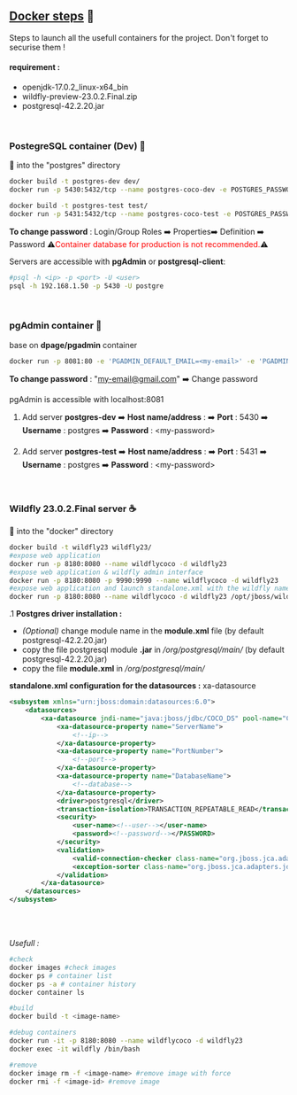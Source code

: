 ## <u> Docker steps</u> 🐋

Steps to launch all the usefull containers for the project. 
Don't forget to securise them !
#### requirement :
- openjdk-17.0.2_linux-x64_bin
- wildfly-preview-23.0.2.Final.zip
- postgresql-42.2.20.jar
<br>


### PostegreSQL container (Dev) 🐘
📁 into the "postgres" directory
```bash 
docker build -t postgres-dev dev/
docker run -p 5430:5432/tcp --name postgres-coco-dev -e POSTGRES_PASSWORD=<my-password> -d postgres-dev

docker build -t postgres-test test/
docker run -p 5431:5432/tcp --name postgres-coco-test -e POSTGRES_PASSWORD=<my-password> -d postgres-test
```

__To change password__ : Login/Group Roles ➡️ Properties➡️  Definition ➡️ Password
⚠️<span style="color:red">Container database for production is not recommended.</span>⚠️

Servers are accessible with **pgAdmin** or **postgresql-client**:
```bash
#psql -h <ip> -p <port> -U <user> 
psql -h 192.168.1.50 -p 5430 -U postgre 
```
<br>

### pgAdmin container 🧿
base on **dpage/pgadmin** container
```bash 
docker run -p 8081:80 -e 'PGADMIN_DEFAULT_EMAIL=<my-email>' -e 'PGADMIN_DEFAULT_PASSWORD=<my-password>' -d --name=ui-pgadmin dpage/pgadmin4
```

__To change password__ : "my-email@gmail.com" ➡️ Change password

<p>pgAdmin is accessible with localhost:8081</p>

1. Add server **postgres-dev** ➡️ **Host name/address** : <your-ip> ➡️ **Port** : 5430 ➡️ **Username** : postgres ➡️ **Password** : \<my-password\>

2. Add server **postgres-test** ➡️ **Host name/address** : <your-ip> ➡️ **Port** : 5431 ➡️ **Username** : postgres ➡️ **Password** : \<my-password\>

<br>
    
### Wildfly 23.0.2.Final server ☕ 
📁 into the "docker" directory

```bash 
docker build -t wildfly23 wildfly23/
#expose web application
docker run -p 8180:8080 --name wildflycoco -d wildfly23
#expose web application & wildfly admin interface 
docker run -p 8180:8080 -p 9990:9990 --name wildflycoco -d wildfly23
#expose web application and launch standalone.xml with the wildfly name version
docker run -p 8180:8080 --name wildflycoco -d wildfly23 /opt/jboss/wildfly-preview-23.0.2.Final/bin/standalone.sh -b 0.0.0.0 -bmanagement 0.0.0.0
```

.1 **Postgres driver installation :** 
- _(Optional)_ change module name in the **module.xml** file (by default postgresql-42.2.20.jar)
- copy the file postgresql module **.jar** in _/org/postgresql/main/_ (by default postgresql-42.2.20.jar)
- copy the file **module.xml** in _/org/postgresql/main/_

**standalone.xml configuration for the datasources :** xa-datasource
```xml
<subsystem xmlns="urn:jboss:domain:datasources:6.0">
    <datasources>
        <xa-datasource jndi-name="java:jboss/jdbc/COCO_DS" pool-name="CocoDSDev" enabled="true" use-java-context="true" spy="true">
            <xa-datasource-property name="ServerName">
                <!--ip-->
            </xa-datasource-property>
            <xa-datasource-property name="PortNumber">
                <!--port-->
            </xa-datasource-property>
            <xa-datasource-property name="DatabaseName">
                <!--database-->
            </xa-datasource-property>
            <driver>postgresql</driver>
            <transaction-isolation>TRANSACTION_REPEATABLE_READ</transaction-isolation>
            <security>
                <user-name><!--user--></user-name>
                <password><!--password--></PASSWORD>
            </security>
            <validation>
                <valid-connection-checker class-name="org.jboss.jca.adapters.jdbc.extensions.postgres.PostgreSQLValidConnectionChecker"/>
                <exception-sorter class-name="org.jboss.jca.adapters.jdbc.extensions.postgres.PostgreSQLExceptionSorter"/>
            </validation>
        </xa-datasource>
    </datasources>
</subsystem>
```
<br>
<br>

*Usefull :*
```bash 
#check
docker images #check images
docker ps # container list
docker ps -a # container history
docker container ls 

#build
docker build -t <image-name>

#debug containers
docker run -it -p 8180:8080 --name wildflycoco -d wildfly23
docker exec -it wildfly /bin/bash

#remove
docker image rm -f <image-name> #remove image with force
docker rmi -f <image-id> #remove image
```
